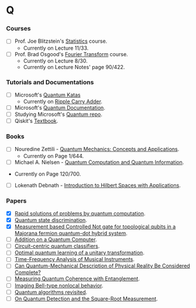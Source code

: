 # Q

### Courses
- [ ] Prof. Joe Blitzstein's [Statistics](https://projects.iq.harvard.edu/stat110/home) course.
  * Currently on Lecture 11/33.
- [ ] Prof. Brad Osgood's [Fourier Transform](https://see.stanford.edu/Course/EE261) course.
  * Currently on Lecture 8/30.
  * Currently on Lecture Notes' page 90/422.

### Tutorials and Documentations
- [ ] Microsoft's [Quantum Katas](https://github.com/microsoft/QuantumKatas)
  * Currently on [Ripple Carry Adder](https://github.com/microsoft/QuantumKatas/blob/master/RippleCarryAdder).
- [ ] Microsoft's [Quantum Documentation](https://docs.microsoft.com/en-us/quantum/).
- [ ] Studying Microsoft's [Quantum repo](https://github.com/microsoft/Quantum).
- [ ] Qiskit's [Textbook](https://qiskit.org/textbook/preface.html).

### Books
- [ ] Nouredine Zettili - [Quantum Mechanics: Concepts and Applications](https://www.goodreads.com/book/show/390201.Quantum_Mechanics).
  * Currently on Page 1/644.
- [ ]  Michael A. Nielsen - [Quantum Computation and Quantum Information](https://www.goodreads.com/book/show/153910.Quantum_Computation_and_Quantum_Information).
  * Currently on Page 120/700.
- [ ] Lokenath Debnath - [Introduction to Hilbert Spaces with Applications](https://www.goodreads.com/book/show/908896.Hilbert_Spaces_With_Applications).

### Papers
- [x] [Rapid solutions of problems by quantum computation](https://doi.org/10.1098%2Frspa.1992.0167).
- [x] [Quantum state discrimination](https://arxiv.org/pdf/quant-ph/0010114).
- [x] [Measurement based Controlled Not gate for topological qubits in a Majorana fermion quantum-dot hybrid system](https://arxiv.org/pdf/1201.5734.pdf).
- [ ] [Addition on a Quantum Computer](https://arxiv.org/pdf/quant-ph/0008033.pdf).
- [ ] [Circuit-centric quantum classifiers](https://arxiv.org/abs/1804.00633).
- [ ] [Optimal quantum learning of a unitary transformation](https://arxiv.org/abs/0903.0543).
- [ ] [Time-Frequency Analysis of Musical Instruments](https://epubs.siam.org/doi/abs/10.1137/S00361445003822).
- [ ] [Can Quantum-Mechanical Description of Physical Reality Be Considered Complete?](https://journals.aps.org/pr/abstract/10.1103/PhysRev.47.777)
- [ ] [Measuring Quantum Coherence with Entanglement](https://journals.aps.org/prl/abstract/10.1103/PhysRevLett.115.020403).
- [ ] [Imaging Bell-type nonlocal behavior](https://www.researchgate.net/publication/334438648_Imaging_Bell-type_nonlocal_behavior).
- [ ] [Quantum algorithms revisited](https://doi.org/10.1098%2Frspa.1998.0164).
- [ ] [On Quantum Detection and the Square-Root Measurement](https://arxiv.org/abs/quant-ph/0005132).
